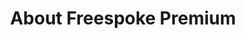 ---
title: About Freespoke Premium
description: An introduction to Freespoke Premium's features and benefits.
---